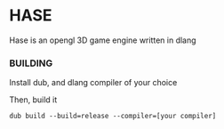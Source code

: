 # HASE
Hase is an opengl 3D game engine written in dlang 
 
### BUILDING

Install dub, and dlang compiler of your choice

Then, build it
```shell
dub build --build=release --compiler=[your compiler]
```